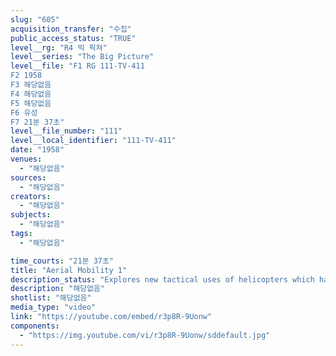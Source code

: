 ```yaml
---
slug: "605"
acquisition_transfer: "수집"
public_access_status: "TRUE"
level__rg: "R4 빅 픽쳐"
level__series: "The Big Picture"
level__file: "F1 RG 111-TV-411
F2 1958
F3 해당없음
F4 해당없음
F5 해당없음
F6 유성
F7 21분 37초"
level__file_number: "111"
level__local_identifier: "111-TV-411"
date: "1958"
venues: 
  - "해당없음"
sources: 
  - "해당없음"
creators: 
  - "해당없음"
subjects: 
  - "해당없음"
tags: 
  - "해당없음"

time_courts: "21분 37초"
title: "Aerial Mobility 1"
description_status: "Explores new tactical uses of helicopters which have been armed with rockets and machine guns."
description: "해당없음"
shotlist: "해당없음"
media_type: "video"
link: "https://youtube.com/embed/r3p8R-9Uonw"
components: 
  - "https://img.youtube.com/vi/r3p8R-9Uonw/sddefault.jpg"
---
```

